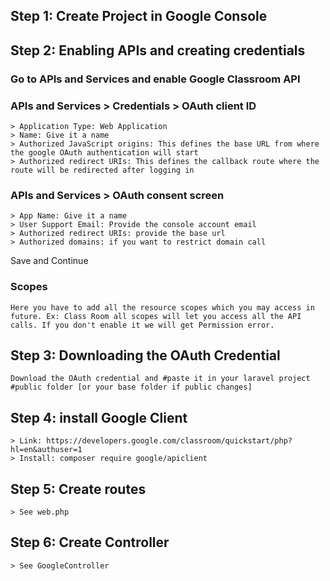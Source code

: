 ## Step 1: Create Project in Google Console

## Step 2: Enabling APIs and creating credentials

### Go to APIs and Services and enable Google Classroom API

### APIs and Services > Credentials > OAuth client ID

    > Application Type: Web Application
    > Name: Give it a name
    > Authorized JavaScript origins: This defines the base URL from where the google OAuth authentication will start
    > Authorized redirect URIs: This defines the callback route where the route will be redirected after logging in

### APIs and Services > OAuth consent screen

    > App Name: Give it a name
    > User Support Email: Provide the console account email
    > Authorized redirect URIs: provide the base url
    > Authorized domains: if you want to restrict domain call

Save and Continue

### Scopes

    Here you have to add all the resource scopes which you may access in future. Ex: Class Room all scopes will let you access all the API calls. If you don't enable it we will get Permission error.

## Step 3: Downloading the OAuth Credential

    Download the OAuth credential and #paste it in your laravel project #public folder [or your base folder if public changes]

## Step 4: install Google Client

    > Link: https://developers.google.com/classroom/quickstart/php?hl=en&authuser=1
    > Install: composer require google/apiclient

## Step 5: Create routes

    > See web.php

## Step 6: Create Controller

    > See GoogleController
